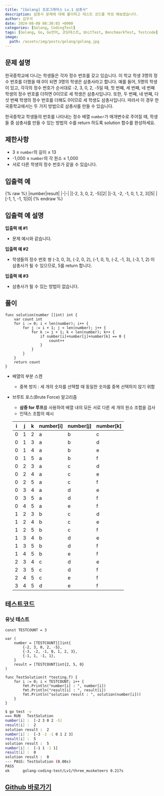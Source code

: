 ```yaml
---
title: "[Golang] 프로그래머스 Lv.1 삼총사"
description: 삼총사 문제에 대해 풀이하고 테스트 코드를 작성 해보겠습니다.
author: 김우석
date: 2024-08-08 08:30:03 +0900
categories: [Golang, CodingTest]
tags: [Golang, Go, Go언어, 코딩테스트, UnitTest, BenchmarkTest, Testcode]
image:
  path: /assets/img/posts/golang/golang.jpg
---
```


## 문제 설명
한국중학교에 다니는 학생들은 각자 정수 번호를 갖고 있습니다. 이 학교 학생 3명의 정수 번호를 더했을 때 0이 되면 3명의 학생은 삼총사라고 합니다. 예를 들어, 5명의 학생이 있고, 각각의 정수 번호가 순서대로 -2, 3, 0, 2, -5일 때, 첫 번째, 세 번째, 네 번째 학생의 정수 번호를 더하면 0이므로 세 학생은 삼총사입니다. 또한, 두 번째, 네 번째, 다섯 번째 학생의 정수 번호를 더해도 0이므로 세 학생도 삼총사입니다. 따라서 이 경우 한국중학교에서는 두 가지 방법으로 삼총사를 만들 수 있습니다.

한국중학교 학생들의 번호를 나타내는 정수 배열 `number`가 매개변수로 주어질 때, 학생들 중 삼총사를 만들 수 있는 방법의 수를 return 하도록 solution 함수를 완성하세요.


## 제한사항
- 3 ≤ `number`의 길이 ≤ 13
- -1,000 ≤ `number`의 각 원소 ≤ 1,000
- 서로 다른 학생의 정수 번호가 같을 수 있습니다.


## 입출력 예
{% raw %}
|number|result|
|-|-|
|[-2, 3, 0, 2, -5]|2|
|[-3, -2, -1, 0, 1, 2, 3]|5|
|[-1, 1, -1, 1]|0|
{% endraw %}


## 입출력 예 설명
**입출력 예 #1**

- 문제 예시와 같습니다.


**입출력 예 #2**

- 학생들의 정수 번호 쌍 (-3, 0, 3), (-2, 0, 2), (-1, 0, 1), (-2, -1, 3), (-3, 1, 2) 이 삼총사가 될 수 있으므로, 5를 return 합니다.


**입출력 예 #3**
- 삼총사가 될 수 있는 방법이 없습니다.


## 풀이 
```golang
func solution(number []int) int {
	var count int
	for i := 0; i < len(number); i++ {
		for j := i + 1; j < len(number); j++ {
			for k := j + 1; k < len(number); k++ {
				if number[i]+number[j]+number[k] == 0 {
					count++
				}
			}
		}
	}
	return count
}
```
- 배열의 부분 스캔
	- 중복 방지 : 세 개의 숫자를 선택할 때 동일한 숫자를 중복 선택하지 않기 위함
- 브루트 포스(Brute Force) 알고리즘
	- **삼중 for 루프**를 사용하여 배열 내의 모든 서로 다른 세 개의 원소 조합을 검사
	- 인덱스 조합의 예시
	
	|i|j|k|number[i]|number[j]|number[k]|
	|-|-|-|-|-|-|
	|0|1|2|a|b|c|
	|0|1|3|a|b|d|
	|0|1|4|a|b|e|
	|0|1|5|a|b|f|
	|0|2|3|a|c|d|
	|0|2|4|a|c|e|
	|0|2|5|a|c|f|
	|0|3|4|a|d|e|
	|0|3|5|a|d|f|
	|0|4|5|a|e|f|
	|1|2|3|b|c|d|
	|1|2|4|b|c|e|
	|1|2|5|b|c|f|
	|1|3|4|b|d|e|
	|1|3|5|b|d|f|
	|1|4|5|b|e|f|
	|2|3|4|c|d|e|
	|2|3|5|c|d|f|
	|2|4|5|c|e|f|
	|3|4|5|d|e|f|


## 테스트코드
### 유닛 테스트
```golang
const TESTCOUNT = 3

var (
	number = [TESTCOUNT][]int{
		{-2, 3, 0, 2, -5},
		{-3, -2, -1, 0, 1, 2, 3},
		{-1, 1, -1, 1},
	}
	result = [TESTCOUNT]int{2, 5, 0}
)

func TestSolution(t *testing.T) {
	for i := 0; i < TESTCOUNT; i++ {
		fmt.Println("number[i] : ", number[i])
		fmt.Println("result[i] : ", result[i])
		fmt.Println("solution result : ", solution(number[i]))
	}
}
```

```bash
$ go test -v
=== RUN   TestSolution
number[i] :  [-2 3 0 2 -5]     
result[i] :  2
solution result :  2
number[i] :  [-3 -2 -1 0 1 2 3]
result[i] :  5
solution result :  5
number[i] :  [-1 1 -1 1]       
result[i] :  0
solution result :  0
--- PASS: TestSolution (0.00s) 
PASS
ok      golang-coding-test/Lv1/three_musketeers 0.217s
```

## [Github 바로가기](https://github.com/kr-goos/golang-coding-test/tree/master/programmers/Lv1/three_musketeers)